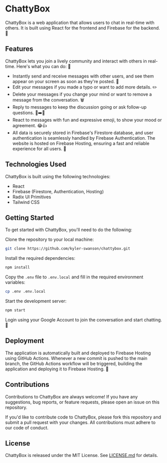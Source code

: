 # ChattyBox

ChattyBox is a web application that allows users to chat in real-time with others. It is built using React for the frontend and Firebase for the backend. 🚀

## Features

ChattyBox lets you join a lively community and interact with others in real-time. Here's what you can do: 🎉

- Instantly send and receive messages with other users, and see them appear on your screen as soon as they're posted. 💬
- Edit your messages if you made a typo or want to add more details. ✏️
- Delete your messages if you change your mind or want to remove a message from the conversation. 🗑️
- Reply to messages to keep the discussion going or ask follow-up questions. 💬➡️💬
- React to messages with fun and expressive emoji, to show your mood or agreement. 😂👍
- All data is securely stored in Firebase's Firestore database, and user authentication is seamlessly handled by Firebase Authentication. The website is hosted on Firebase Hosting, ensuring a fast and reliable experience for all users. 🚀

## Technologies Used

ChattyBox is built using the following technologies:

- React
- Firebase (Firestore, Authentication, Hosting)
- Radix UI Primitives
- Tailwind CSS

## Getting Started

To get started with ChattyBox, you'll need to do the following:

Clone the repository to your local machine:

```bash
git clone https://github.com/kyler-swanson/chattybox.git
```

Install the required dependencies:

```bash
npm install
```

Copy the `.env` file to `.env.local` and fill in the required environment variables:

```bash
cp .env .env.local
```

Start the development server:

```bash
npm start
```

Login using your Google Account to join the conversation and start chatting. 🎉

## Deployment

The application is automatically built and deployed to Firebase Hosting using GitHub Actions. Whenever a new commit is pushed to the main branch, the GitHub Actions workflow will be triggered, building the application and deploying it to Firebase Hosting. 🚀

## Contributions

Contributions to ChattyBox are always welcome! If you have any suggestions, bug reports, or feature requests, please open an issue on this repository.

If you'd like to contribute code to ChattyBox, please fork this repository and submit a pull request with your changes. All contributions must adhere to our code of conduct.

## License

ChattyBox is released under the MIT License. See [LICENSE.md](https://github.com/kyler-swanson/chattybox/blob/main/LICENSE.md) for details.
